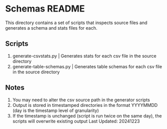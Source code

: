 # Schemas README
This directory contains a set of scripts that inspects source files and generates a schema and stats files for each.

## Scripts
1. generate-csvstats.py | Generates stats for each csv file in the source directory
2. generate-table-schemas.py | Generates table schemas for each csv file in the source directory

## Notes
1. You may need to alter the csv source path in the generator scripts
2. Output is stored in timestamped directories in the format YYYYMMDD (day is the timestamp level of granularity)
3. If the timestamp is unchanged (script is run twice on the same day), the scripts will overwrite existing output
Last Updated: 20241223